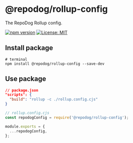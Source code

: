 # @repodog/rollup-config

The RepoDog Rollup config.

[![npm version](https://badge.fury.io/js/%40repodog%2Frollup-config.svg)](https://badge.fury.io/js/%40repodog%2Frollup-config)
[![License: MIT](https://img.shields.io/badge/License-MIT-yellow.svg)](LICENSE)

## Install package

```shell
# terminal
npm install @repodog/rollup-config --save-dev
```

## Use package

```json
// package.json
"scripts": {
  "build": "rollup -c ./rollup.config.cjs"
}
```

```javascript
// rollup.config.cjs
const repodogConfig = require('@repodog/rollup-config');

module.exports = {
  ...repodogConfig,
};
```
